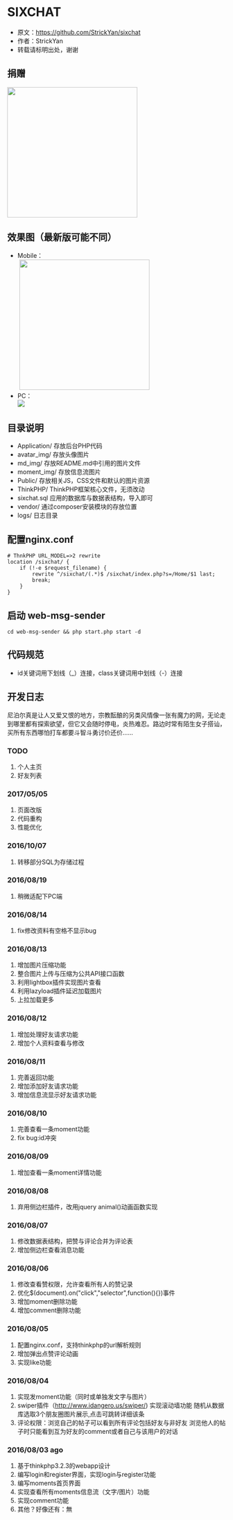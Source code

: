 # SIXCHAT
* 原文：https://github.com/StrickYan/sixchat
* 作者：StrickYan
* 转载请标明出处，谢谢

## 捐赠
  <img src="https://raw.githubusercontent.com/StrickYan/sixchat/master/md_img/Alipay.jpeg" width="300px" />

## 效果图（最新版可能不同）

* Mobile：  
  <img src="https://raw.githubusercontent.com/StrickYan/sixchat/master/md_img/mobile.png" width="300px" />
* PC：  
  ![](https://raw.githubusercontent.com/StrickYan/sixchat/master/md_img/pc.png)  

## 目录说明

* Application/ 存放后台PHP代码
* avatar_img/ 存放头像图片
* md_img/ 存放README.md中引用的图片文件
* moment_img/ 存放信息流图片
* Public/ 存放相关JS，CSS文件和默认的图片资源
* ThinkPHP/ ThinkPHP框架核心文件，无须改动
* sixchat.sql 应用的数据库与数据表结构，导入即可
* vendor/ 通过composer安装模块的存放位置
* logs/ 日志目录

## 配置nginx.conf

```
# ThnkPHP URL_MODEL=>2 rewrite
location /sixchat/ {
    if (!-e $request_filename) {
        rewrite ^/sixchat/(.*)$ /sixchat/index.php?s=/Home/$1 last;
        break;
    }
}
```

## 启动 web-msg-sender
```
cd web-msg-sender && php start.php start -d
```

## 代码规范

* id关键词用下划线（_）连接，class关键词用中划线（-）连接

## 开发日志

尼泊尔真是让人又爱又恨的地方，宗教酝酿的另类风情像一张有魔力的网，无论走到哪里都有探索欲望，但它又会随时停电，炎热难忍。路边时常有陌生女子搭讪，买所有东西哪怕打车都要斗智斗勇讨价还价……

### TODO

1. 个人主页
2. 好友列表

### 2017/05/05

1. 页面改版
2. 代码重构
3. 性能优化

### 2016/10/07

1. 转移部分SQL为存储过程

### 2016/08/19

1. 稍微适配下PC端

### 2016/08/14
1. fix修改资料有空格不显示bug

### 2016/08/13
1. 增加图片压缩功能
2. 整合图片上传与压缩为公共API接口函数
3. 利用lightbox插件实现图片查看
4. 利用lazyload插件延迟加载图片
5. 上拉加载更多

### 2016/08/12
1. 增加处理好友请求功能
2. 增加个人资料查看与修改

### 2016/08/11
1. 完善返回功能
2. 增加添加好友请求功能
3. 增加信息流显示好友请求功能

### 2016/08/10
1. 完善查看一条moment功能
2. fix bug:id冲突

### 2016/08/09
1. 增加查看一条moment详情功能

### 2016/08/08
1. 弃用侧边栏插件，改用jquery animal()动画函数实现

### 2016/08/07
1. 修改数据表结构，把赞与评论合并为评论表
2. 增加侧边栏查看消息功能

### 2016/08/06
1. 修改查看赞权限，允许查看所有人的赞记录
2. 优化$(document).on("click","selector",function(){})事件
3. 增加moment删除功能
4. 增加comment删除功能

### 2016/08/05
1. 配置nginx.conf，支持thinkphp的url解析规则 
2. 增加弹出点赞评论动画
3. 实现like功能

### 2016/08/04
1. 实现发moment功能（同时或单独发文字与图片）
2. swiper插件（http://www.idangero.us/swiper/) 实现滚动墙功能 随机从数据库选取3个朋友圈图片展示,点击可跳转详细该条
3. 评论权限：浏览自己的帖子可以看到所有评论包括好友与非好友 浏览他人的帖子时只能看到互为好友的comment或者自己与该用户的对话

### 2016/08/03 ago
1. 基于thinkphp3.2.3的webapp设计
2. 编写login和register界面，实现login与register功能
3. 编写moments首页界面
4. 实现查看所有moments信息流（文字/图片）功能
5. 实现comment功能
6. 其他？好像还有：無
